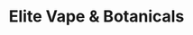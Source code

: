 ---
title: "Elite Vape & Botanicals"
url: /letchworth-garden-city/elite-vape-and-botanicals/
shop: e-cigarette
---